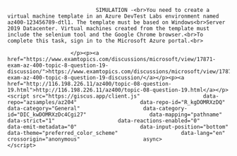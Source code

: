 <p class="card-text">
							
								SIMULATION -<br>You need to create a virtual machine template in an Azure DevTest Labs environment named az400-123456789-dtl1. The template must be based on Windows<br>Server 2019 Datacenter. Virtual machines created from the template must include the selenium tool and the Google Chrome browser.<br>To complete this task, sign in to the Microsoft Azure portal.<br>
							
						</p><p><a href="https://www.examtopics.com/discussions/microsoft/view/17871-exam-az-400-topic-8-question-19-discussion/">https://www.examtopics.com/discussions/microsoft/view/17871-exam-az-400-topic-8-question-19-discussion/</a></p><p><a href="http://116.198.226.11/az400/topic-08-question-19.html">http://116.198.226.11/az400/topic-08-question-19.html</a></p><script src="https://giscus.app/client.js"                    data-repo="azsamples/az204"                    data-repo-id="R_kgDOMRXzDQ"                    data-category="General"                    data-category-id="DIC_kwDOMRXzDc4Cgi27"                    data-mapping="pathname"                    data-strict="1"                    data-reactions-enabled="0"                    data-emit-metadata="0"                    data-input-position="bottom"                    data-theme="preferred_color_scheme"                    data-lang="en"                    crossorigin="anonymous"                    async>                    </script>